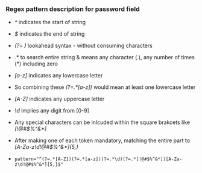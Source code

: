 ### Regex pattern description for password field

- _^_ indicates the start of string
- _$_ indicates the end of string

- _(?= )_ lookahead syntax - without consuming characters
- _.\*_ to search entire string & means any character (.), any number of times (\*) including zero
- _[a-z]_ indicates any lowercase letter
- So combining these _(?=.\*[a-z])_ would mean at least one lowercase letter

- _[A-Z]_ indicates any uppercase letter
- _\d_ implies any digit from [0-9]
- Any special characters can be inlcuded within the square brakcets like _[!@#$%^&*]_
- After making one of each token mandatory, matching the entire part to _[A-Za-z\d!@#$%^&*]{5,}_

- `pattern="^(?=.*[A-Z])(?=.*[a-z])(?=.*\d)(?=.*[!@#$%^&*])[A-Za-z\d!@#$%^&*]{5,}$"`
